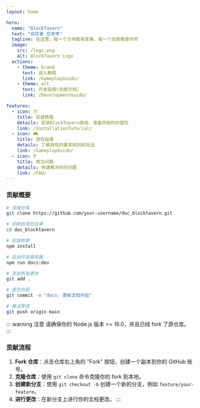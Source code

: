 ```yaml
---
layout: home

hero:
  name: "BlockTavern"
  text: "非完善 仅参考"
  tagline: 在这里，每一个方块都有故事，每一个玩家都是传奇
  image:
    src: /logo.png
    alt: BlockTavern Logo
  actions:
    - theme: brand
      text: 进入教程
      link: /GameplayGuide/
    - theme: alt  
      text: 开发指南(贡献文档)
      link: /DevelopmentGuide/

features:
  - icon: 📦
    title: 安装教程
    details: 安装BlockTavern游戏，准备开始你的冒险
    link: /InstallationTutorial/
  - icon: 🎮
    title: 游玩指南
    details: 了解游戏的基本规则和玩法
    link: /GameplayGuide/
  - icon: ❓
    title: 常见问题
    details: 快速解决你的问题
    link: /FAQ/
---
```


### 贡献概要

```sh
# 克隆仓库
git clone https://github.com/your-username/doc_blocktavern.git

# 切换到项目目录
cd doc_blocktavern

# 安装依赖
npm install

# 启动开发服务器
npm run docs:dev

# 添加所有更改
git add .

# 提交内容
git commit -m "docs: 更新文档内容"

# 推送更改
git push origin main
```

::: warning 注意
请确保你的 Node.js 版本 >= 16.0，并且已经 fork 了原仓库。
:::

### 贡献流程

1. **Fork 仓库**：点击仓库右上角的 "Fork" 按钮，创建一个副本到你的 GitHub 账号。
2. **克隆仓库**：使用 `git clone` 命令克隆你的 fork 到本地。
3. **创建新分支**：使用 `git checkout -b` 创建一个新的分支，例如 `feature/your-feature`。
4. **进行更改**：在新分支上进行你的文档更改。 
:::